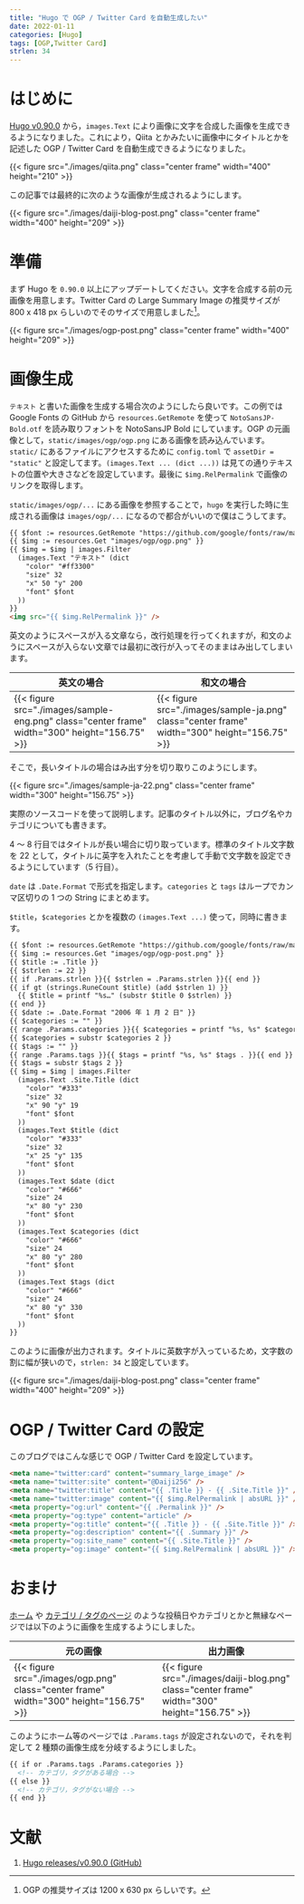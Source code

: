 ```yaml
---
title: "Hugo で OGP / Twitter Card を自動生成したい"
date: 2022-01-11
categories: [Hugo]
tags: [OGP,Twitter Card]
strlen: 34
---
```


# はじめに

[Hugo v0.90.0](https://github.com/gohugoio/hugo/releases/tag/v0.90.0/) から，`images.Text` により画像に文字を合成した画像を生成できるようになりました。これにより，Qiita とかみたいに画像中にタイトルとかを記述した OGP / Twitter Card を自動生成できるようになりました。

{{< figure src="./images/qiita.png" class="center frame" width="400" height="210" >}}

この記事では最終的に次のような画像が生成されるようにします。

{{< figure src="./images/daiji-blog-post.png" class="center frame" width="400" height="209" >}}

# 準備

まず Hugo を `0.90.0` 以上にアップデートしてください。文字を合成する前の元画像を用意します。Twitter Card の Large Summary Image の推奨サイズが 800 x 418 px らしいのでそのサイズで用意しました[^ogp-size]。

[^ogp-size]: OGP の推奨サイズは 1200 x 630 px らしいです。

{{< figure src="./images/ogp-post.png" class="center frame" width="400" height="209" >}}

# 画像生成

`テキスト` と書いた画像を生成する場合次のようにしたら良いです。この例では Google Fonts の GitHub から `resources.GetRemote` を使って `NotoSansJP-Bold.otf` を読み取りフォントを NotoSansJP Bold にしています。OGP の元画像として，`static/images/ogp/ogp.png` にある画像を読み込んでいます。`static/` にあるファイルにアクセスするために `config.toml` で `assetDir = "static"` と設定してます。`(images.Text ... (dict ...))` は見ての通りテキストの位置や大きさなどを設定しています。最後に `$img.RelPermalink` で画像のリンクを取得します。

`static/images/ogp/...` にある画像を参照することで，`hugo` を実行した時に生成される画像は `images/ogp/...` になるので都合がいいので僕はこうしてます。

```html
{{ $font := resources.GetRemote "https://github.com/google/fonts/raw/main/ofl/notosansjp/NotoSansJP-Bold.otf" }}
{{ $img := resources.Get "images/ogp/ogp.png" }}
{{ $img = $img | images.Filter
  (images.Text "テキスト" (dict
    "color" "#ff3300"
    "size" 32
    "x" 50 "y" 200
    "font" $font
  ))
}}
<img src="{{ $img.RelPermalink }}" />
```

英文のようにスペースが入る文章なら，改行処理を行ってくれますが，和文のようにスペースが入らない文章では最初に改行が入ってそのままはみ出してしまいます。

|英文の場合|和文の場合|
|-|-|
|{{< figure src="./images/sample-eng.png" class="center frame" width="300" height="156.75" >}}|{{< figure src="./images/sample-ja.png" class="center frame" width="300" height="156.75" >}}|

そこで，長いタイトルの場合はみ出す分を切り取りこのようにします。

{{< figure src="./images/sample-ja-22.png" class="center frame" width="300" height="156.75" >}}

実際のソースコードを使って説明します。記事のタイトル以外に，ブログ名やカテゴリについても書きます。

4 ～ 8 行目ではタイトルが長い場合に切り取っています。標準のタイトル文字数を 22 として，タイトルに英字を入れたことを考慮して手動で文字数を設定できるようにしています（5 行目）。

`date` は `.Date.Format` で形式を指定します。`categories` と `tags` はループでカンマ区切りの 1 つの String にまとめます。

`$title`，`$categories` とかを複数の `(images.Text ...)` 使って，同時に書きます。

```html
{{ $font := resources.GetRemote "https://github.com/google/fonts/raw/main/ofl/notosansjp/NotoSansJP-Bold.otf" }}
{{ $img := resources.Get "images/ogp/ogp-post.png" }}
{{ $title := .Title }}
{{ $strlen := 22 }}
{{ if .Params.strlen }}{{ $strlen = .Params.strlen }}{{ end }}
{{ if gt (strings.RuneCount $title) (add $strlen 1) }}
  {{ $title = printf "%s…" (substr $title 0 $strlen) }}
{{ end }}
{{ $date := .Date.Format "2006 年 1 月 2 日" }}
{{ $categories := "" }}
{{ range .Params.categories }}{{ $categories = printf "%s, %s" $categories . }}{{ end }}
{{ $categories = substr $categories 2 }}
{{ $tags := "" }}
{{ range .Params.tags }}{{ $tags = printf "%s, %s" $tags . }}{{ end }}
{{ $tags = substr $tags 2 }}
{{ $img = $img | images.Filter
  (images.Text .Site.Title (dict
    "color" "#333"
    "size" 32
    "x" 90 "y" 19
    "font" $font
  ))
  (images.Text $title (dict
    "color" "#333"
    "size" 32
    "x" 25 "y" 135
    "font" $font
  ))
  (images.Text $date (dict
    "color" "#666"
    "size" 24
    "x" 80 "y" 230
    "font" $font
  ))
  (images.Text $categories (dict
    "color" "#666"
    "size" 24
    "x" 80 "y" 280
    "font" $font
  ))
  (images.Text $tags (dict
    "color" "#666"
    "size" 24
    "x" 80 "y" 330
    "font" $font
  ))
}}
```

このように画像が出力されます。タイトルに英数字が入っているため，文字数の割に幅が狭いので，`strlen: 34` と設定しています。

{{< figure src="./images/daiji-blog-post.png" class="center frame" width="400" height="209" >}}

# OGP / Twitter Card の設定

このブログではこんな感じで OGP / Twitter Card を設定しています。

```html
<meta name="twitter:card" content="summary_large_image" />
<meta name="twitter:site" content="@Daiji256" />
<meta name="twitter:title" content="{{ .Title }} - {{ .Site.Title }}" />
<meta name="twitter:image" content="{{ $img.RelPermalink | absURL }}" />
<meta property="og:url" content="{{ .Permalink }}" />
<meta property="og:type" content="article" />
<meta property="og:title" content="{{ .Title }} - {{ .Site.Title }}" />
<meta property="og:description" content="{{ .Summary }}" />
<meta property="og:site_name" content="{{ .Site.Title }}" />
<meta property="og:image" content="{{ $img.RelPermalink | absURL }}" />
```

# おまけ

[ホーム](https://daiji256.github.io/) や [カテゴリ / タグのページ](https://daiji256.github.io/categories/tex-latex/) のような投稿日やカテゴリとかと無縁なページでは以下のように画像を生成するようにしました。

|元の画像|出力画像|
|-|-|
|{{< figure src="./images/ogp.png" class="center frame" width="300" height="156.75" >}}|{{< figure src="./images/daiji-blog.png" class="center frame" width="300" height="156.75" >}}|

このようにホーム等のページでは `.Params.tags` が設定されないので，それを判定して 2 種類の画像生成を分岐するようにしました。

```html
{{ if or .Params.tags .Params.categories }}
  <!-- カテゴリ，タグがある場合 -->
{{ else }}
  <!-- カテゴリ，タグがない場合 -->
{{ end }}
```

# 文献

1. [Hugo releases/v0.90.0 (GitHub)](https://github.com/gohugoio/hugo/releases/tag/v0.90.0/)
